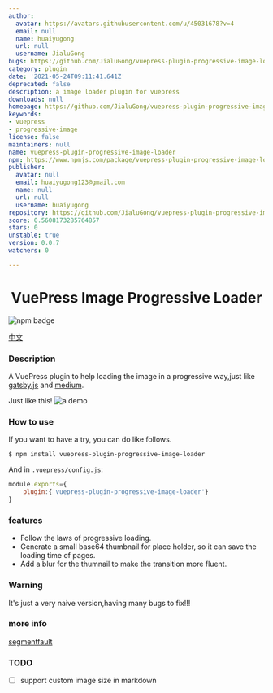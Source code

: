 ```yaml
---
author:
  avatar: https://avatars.githubusercontent.com/u/45031678?v=4
  email: null
  name: huaiyugong
  url: null
  username: JialuGong
bugs: https://github.com/JialuGong/vuepress-plugin-progressive-image-loader/issues
category: plugin
date: '2021-05-24T09:11:41.641Z'
deprecated: false
description: a image loader plugin for vuepress
downloads: null
homepage: https://github.com/JialuGong/vuepress-plugin-progressive-image-loader#readme
keywords:
- vuepress
- progressive-image
license: false
maintainers: null
name: vuepress-plugin-progressive-image-loader
npm: https://www.npmjs.com/package/vuepress-plugin-progressive-image-loader
publisher:
  avatar: null
  email: huaiyugong123@gmail.com
  name: null
  url: null
  username: huaiyugong
repository: https://github.com/JialuGong/vuepress-plugin-progressive-image-loader
score: 0.5608173285764857
stars: 0
unstable: true
version: 0.0.7
watchers: 0

---
```


<h1 align="center" style="text-align: center;">VuePress Image Progressive Loader</h1>

![npm badge](https://nodei.co/npm/uepress-plugin-progressive-image-loader.png)

[中文](./README-zh.md)
### Description

A VuePress plugin to help loading the image in a progressive way,just like [gatsby.js](https://www.gatsbyjs.com/) and [medium](https://medium.com/).

Just like this!
![a demo](./.images/screen-shot.gif)


### How to use

If you want to have a try, you can do like follows.

```shell
$ npm install vuepress-plugin-progressive-image-loader
```

And in `.vuepress/config.js`:

```js
module.exports={
    plugin:{'vuepress-plugin-progressive-image-loader'}
}
```

### features

- Follow the laws of progressive loading.
- Generate a small base64 thumbnail for place holder, so it can save the loading time of pages.
- Add a blur for the thumnail to make the transition more fluent.


### Warning 

It's just a very naive version,having many bugs to fix!!!

### more info
[segmentfault](https://segmentfault.com/a/1190000040056541?_ea=134049527)
### TODO
- [ ] support custom image size in markdown
